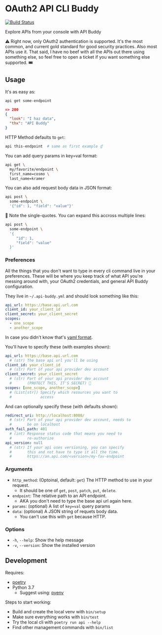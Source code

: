 # OAuth2 API CLI Buddy

[![Build Status](https://travis-ci.org/fonsecapeter/api-buddy.svg?branch=master)](https://travis-ci.org/fonsecapeter/api-buddy.svg)

Explore APIs from your console with API Buddy

⚠️ Right now, only OAuth2 authentication is supported. It's the most common, and current gold standard for good security practices. Also most APIs use it. That said, I have no beef with all the APIs out there using something else, so feel free to open a ticket if you want something else supported. 🎟

## Usage

It's as easy as:
```bash
api get some-endpoint
```
```json
=> 200
{
  "look": "I haz data",
  "thx": "API Buddy"
}
```

HTTP Method defaults to `get`:
```bash
api this-endpoint  # same as first example ☝️
```

You can add query params in key=val format:
```bash
api get \
  my/favorite/endpoint \
  first_name=cosmo \
  last_name=kramer
```

You can also add request body data in JSON format:
```bash
api post \
  some-endpoint \
  '{"id": 1, "field": "value"}'
```

🤔 Note the single-quotes. You can expand this accross multiple lines:
```bash
api post \
  some-endpoint \
  '{
     "id": 1,
     "field": "value"
  }'
```

### Preferences
All the things that you don't want to type in every cli command live in your preferences. These will be where you keep track of what API you're messing around with, your OAuth2 credentials, and general API Buddy configuration.

They live in `~/.api-buddy.yml` and should look something like this:
```yaml
api_url: https://base.api.url.com
client_id: your_client_id
client_secret: your_client_secret
scopes:
  - one_scope
  - another_scope
```

In case you didn't know that's [yaml format](https://yaml.org).

You'll have to specify these (with examples shown):
```yaml
api_url: https://base.api.url.com
  # (str) The base api url you'll be using
client_id: your_client_id
  # (str) Part of your api provider dev account
client_secret: your_client_secret
  # (str) Part of your api provider dev account
  #       (PROTECT THIS, IT'S SECRET) 🙊
scopes: [one_scope, another_scope]
  # (List[str]) Specify which resources you want to
  #             access
```

And can optionally specify these (with defaults shown):
```yaml
redirect_uri: http://localhost:8080/
  # (str) Part of your api provider dev account, needs to
  #       be on localhost
auth_fail_path: 401
  # (int) Response status code that means you need to
  #       re-authorize
api_version: null
  # (str) If your api uses versioning, you can specify
  #       this and not have to type it all the time.
  #       https://an.api.com/<version>/my-fav-endpoint
```

### Arguments
- `http_method`: (Optoinal, default: `get`) The HTTP method to use in your request.
  - It should be one of `get`, `post`, `patch`, `put`, `delete`.
- `endpoint`: The relative path to an API endpoint.
  - AKA you don't need to type the base api url again here.
- `params`: (optional) A list of `key=val` query params
- `data`: (optional) A JSON string of requets body data.
  - You can't use this with `get` because HTTP.


### Options
- `-h`, `--help`: Show the help message
- `-v`, `--version`: Show the installed version

## Development
Requires:
- [poetry](https://poetry.eustace.io/)
- Python 3.7
  - Suggest using: [pyenv](https://github.com/pyenv/pyenv)

Steps to start working:
- Build and create the local venv with `bin/setup`
- Make sure everything works with `bin/test`
- Try the local cli with `poetry run api --help`
- Find other management commands with `bin/list`
